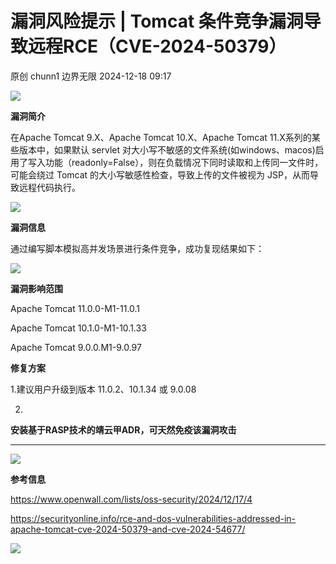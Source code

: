 #  漏洞风险提示 | Tomcat 条件竞争漏洞导致远程RCE（CVE-2024-50379）   
原创 chunn1  边界无限   2024-12-18 09:17  
  
![](https://mmbiz.qpic.cn/mmbiz_jpg/eCphtEDOn1t6RWDlVgpSdz4HxTrrCAGgsIsqHI2VX0SYFhRuutNBglibB23k6wcUb4PTLUhRUdXbGHMLQCJXxuA/640?wx_fmt=jpeg&from=appmsg "")  
  
**漏洞简介**  
  
  
  
  
  
  
在Apache Tomcat 9.X、Apache Tomcat 10.X、Apache Tomcat 11.X系列的某些版本中，如果默认 servlet 对大小写不敏感的文件系统(如windows、macos)启用了写入功能（readonly=False），则在负载情况下同时读取和上传同一文件时，可能会绕过 Tomcat 的大小写敏感性检查，导致上传的文件被视为 JSP，从而导致远程代码执行。  
  
  
![](https://mmbiz.qpic.cn/mmbiz_png/eCphtEDOn1t6RWDlVgpSdz4HxTrrCAGggTtUZoHsiaq82frfumbypYibMk7dlzPpTn2Onibc4yodtIdia65SCWfc8w/640?wx_fmt=png&from=appmsg "")  
  
  
**漏洞信息**  
  
  
  
  
  
  
通过编写脚本模拟高并发场景进行条件竞争，成功复现结果如下：  
  
  
![](https://mmbiz.qpic.cn/mmbiz_png/eCphtEDOn1t6RWDlVgpSdz4HxTrrCAGgibe7vSiaYwlUBRcibfj27laviaDsay2f001ico8TibpAMG5AXSCTfDJE26JQ/640?wx_fmt=png&from=appmsg "")  
  
  
**漏洞影响范围**  
  
  
  
  
  
  
Apache Tomcat 11.0.0-M1-11.0.1  
  
Apache Tomcat 10.1.0-M1-10.1.33  
  
Apache Tomcat 9.0.0.M1-9.0.97  
  
  
**修复方案**  
  
  
  
  
  
  
1.建议用户升级到版本 11.0.2、10.1.34 或 9.0.08  
  
  
2.  
**安装基于RASP技术的靖云甲ADR，可天然免疫该漏洞攻击**  
  
****  
![](https://mmbiz.qpic.cn/mmbiz_jpg/eCphtEDOn1t6RWDlVgpSdz4HxTrrCAGgNb3xU7KOAicbgYMPep3qdicNspQf35p9ZaUsjlUicAxaXu0icFnGu9lChw/640?wx_fmt=jpeg&from=appmsg "")  
  
  
**参考信息**  
  
  
  
  
  
  
https://www.openwall.com/lists/oss-security/2024/12/17/4  
  
  
https://securityonline.info/rce-and-dos-vulnerabilities-addressed-in-apache-tomcat-cve-2024-50379-and-cve-2024-54677/  
  
![](https://mmbiz.qpic.cn/mmbiz_gif/eCphtEDOn1u1WI9zQMKQc5HMAnyLHMM8f6HPnGeicZQTpjGqN1xS9eOibTTAXq008zzkvmMJoljLuGVQ0tuH0Vhg/640?wx_fmt=gif "")  
  
  
